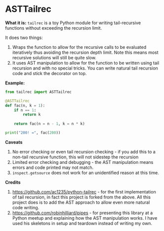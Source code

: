 # ASTTailrec

**What it is:**
`tailrec` is a toy Python module for writing tail-recursive functions without exceeding the recursion limit. 

It does two things:

1. Wraps the function to allow for the recursive calls to be evaluated iteratively thus avoiding the recursion depth limit. Note this means most recursive solutions will still be quite slow.
2. It uses AST manipulation to allow for the function to be written using tail recursion and with no special tricks. You can write natural tail recursion code and stick the decorator on top.

**Example:**

```python
from tailrec import ASTTailrec

@ASTTailrec
def fac(n, k = 1):
    if n == 1:
        return k
    
    return fac(n = n - 1, k = n * k)

print("200! =", fac(200))
```

**Caveats**

1. No error checking or even tail recursion checking - if you add this to a non-tail recursive function, this will not sidestep the recursion
2. Limited error checking and debugging - the AST manipulation means errors and code printed may not match.
3. `inspect.getsource` does not work for an unidentified reason at this time.

**Credits**

1. https://github.com/ac1235/python-tailrec - for the first implementation of tail recursion, in fact this project is forked from the above. All this project does is to add the AST approach to allow even more natural code writing.
2. https://github.com/robinhilliard/pipes - for presenting this library at a Python meetup and explaining how the AST manipulation works. I have used his skeletons in setup and teardown instead of writing my own. 